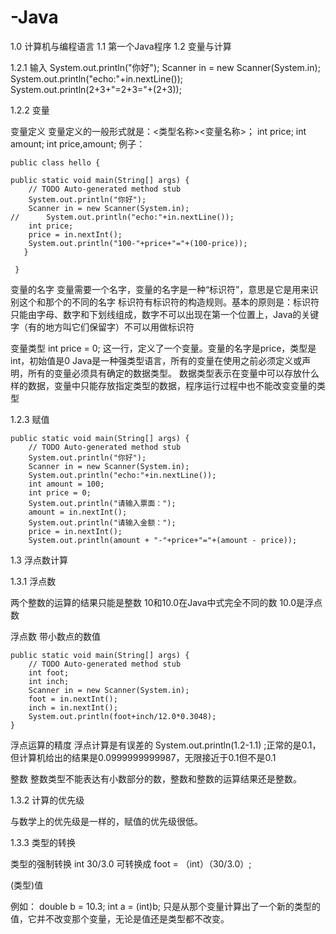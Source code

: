 # -Java
1.0 计算机与编程语言
1.1 第一个Java程序
1.2 变量与计算

1.2.1 输入
		System.out.println("你好");
		Scanner in = new Scanner(System.in);
		System.out.println("echo:"+in.nextLine());
		System.out.println(2+3+"=2+3="+(2+3));

1.2.2 变量

变量定义
  变量定义的一般形式就是：<类型名称><变量名称>；
  int price;
  int amount;
  int price,amount;
  例子：
    	
	public class hello {

  	public static void main(String[] args) {
		// TODO Auto-generated method stub
		System.out.println("你好");
		Scanner in = new Scanner(System.in);
    //		System.out.println("echo:"+in.nextLine());
		int price;
		price = in.nextInt();
		System.out.println("100-"+price+"="+(100-price));
	   }

     }
     
    
变量的名字 
  变量需要一个名字，变量的名字是一种“标识符”，意思是它是用来识别这个和那个的不同的名字
  标识符有标识符的构造规则。基本的原则是：标识符只能由字母、数字和下划线组成，数字不可以出现在第一个位置上，Java的关键字（有的地方叫它们保留字）不可以用做标识符

变量类型
  int price = 0;
  这一行，定义了一个变量。变量的名字是price，类型是int，初始值是0
  Java是一种强类型语言，所有的变量在使用之前必须定义或声明，所有的变量必须具有确定的数据类型。
  数据类型表示在变量中可以存放什么样的数据，变量中只能存放指定类型的数据，程序运行过程中也不能改变变量的类型

1.2.3 赋值
	
	public static void main(String[] args) {
		// TODO Auto-generated method stub
		System.out.println("你好");
		Scanner in = new Scanner(System.in);
		System.out.println("echo:"+in.nextLine());
		int amount = 100;
		int price = 0;
		System.out.println("请输入票面：");
		amount = in.nextInt();
		System.out.println("请输入金额：");
		price = in.nextInt();
		System.out.println(amount + "-"+price+"="+(amount - price));

1.3 浮点数计算

1.3.1 浮点数

两个整数的运算的结果只能是整数
10和10.0在Java中式完全不同的数
10.0是浮点数

浮点数
	带小数点的数值

	public static void main(String[] args) {
		// TODO Auto-generated method stub
		int foot;
		int inch;
		Scanner in = new Scanner(System.in);
		foot = in.nextInt();
		inch = in.nextInt();
		System.out.println(foot+inch/12.0*0.3048);
	}	

浮点运算的精度
	浮点计算是有误差的
        System.out.println(1.2-1.1) ;正常的是0.1，但计算机给出的结果是0.0999999999987，无限接近于0.1但不是0.1

整数
整数类型不能表达有小数部分的数，整数和整数的运算结果还是整数。

1.3.2 计算的优先级

与数学上的优先级是一样的，赋值的优先级很低。

1.3.3 类型的转换
	
类型的强制转换
	int 30/3.0 可转换成 foot = （int）（30/3.0）;

(类型)值

例如：
	double b = 10.3;
	int a = (int)b;
只是从那个变量计算出了一个新的类型的值，它并不改变那个变量，无论是值还是类型都不改变。
